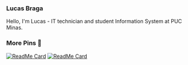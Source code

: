 ### Lucas Braga
Hello, I'm Lucas - IT technician and student Information System at PUC Minas.<br/>

### More Pins :pushpin:
[![ReadMe Card](https://github-readme-stats.vercel.app/api/pin/?username=lucasbrafer&repo=Proffy)](https://github.com/lucasbrafer/Proffy)
[![ReadMe Card](https://github-readme-stats.vercel.app/api/pin/?username=lucasbrafer&repo=Eventos)](https://github.com/lucasbrafer/Eventos)

<!--
**lucasbrafer/lucasbrafer** is a ✨ _special_ ✨ repository because its `README.md` (this file) appears on your GitHub profile.

[![Top Langs](https://github-readme-stats.vercel.app/api/top-langs/?username=lucasbrafer&layout=compact)](https://github.com/anuraghazra/github-readme-stats)
[![ReadMe Card](https://github-readme-stats.vercel.app/api/pin/?username=anuraghazra&repo=github-readme-stats)](https://github.com/anuraghazra/github-readme-stats)

Here are some ideas to get you started:

- 🔭 I’m currently working on ...
- 🌱 I’m currently learning ...
- 👯 I’m looking to collaborate on ...
- 🤔 I’m looking for help with ...
- 💬 Ask me about ...
- 📫 How to reach me: ...
- 😄 Pronouns: ...
- ⚡ Fun fact: ...
-->
